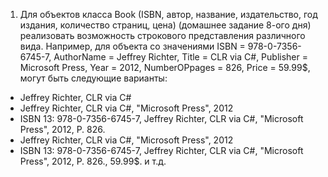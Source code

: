 1. Для объектов класса Book (ISBN, автор, название, издательство, год издания, количество страниц, цена) 
(домашнее задание 8-ого дня)
реализовать возможность строкового представления различного вида. 
Например, для объекта со значениями 
ISBN = 978-0-7356-6745-7, AuthorName  = Jeffrey Richter, Title = CLR via C#, Publisher = Microsoft Press, Year = 2012, 
NumberOPpages = 826, Price = 59.99$, могут быть следующие варианты:
-	Jeffrey Richter, CLR via C#
-	Jeffrey Richter, CLR via C#, "Microsoft Press", 2012
-	ISBN 13: 978-0-7356-6745-7, Jeffrey Richter, CLR via C#, "Microsoft Press", 2012, P. 826.
-	Jeffrey Richter, CLR via C#, "Microsoft Press", 2012
-	ISBN 13: 978-0-7356-6745-7, Jeffrey Richter, CLR via C#, "Microsoft Press", 2012, P. 826., 59.99$.
и т.д. 
